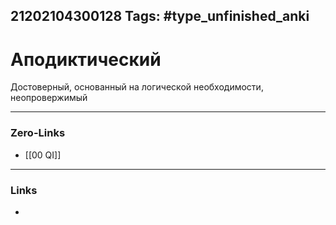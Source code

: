21202104300128
Tags: #type_unfinished_anki
---
# Аподиктический

  Достоверный, основанный на логической необходимости, неопровержимый

---
### Zero-Links
- [[00 QI]]
---
### Links
-